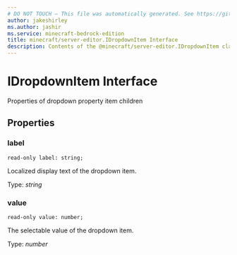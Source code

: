 ```yaml
---
# DO NOT TOUCH — This file was automatically generated. See https://github.com/mojang/minecraftapidocsgenerator to modify descriptions, examples, etc.
author: jakeshirley
ms.author: jashir
ms.service: minecraft-bedrock-edition
title: minecraft/server-editor.IDropdownItem Interface
description: Contents of the @minecraft/server-editor.IDropdownItem class.
---
```

# IDropdownItem Interface

Properties of dropdown property item children

## Properties

### **label**
`read-only label: string;`

Localized display text of the dropdown item.

Type: *string*

### **value**
`read-only value: number;`

The selectable value of the dropdown item.

Type: *number*
